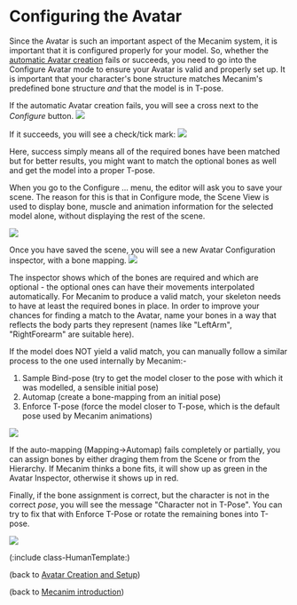 Configuring the Avatar
======================


Since the <span class=keyword>Avatar</span> is such an important aspect of the Mecanim system, it is important that it is configured properly for your model. So, whether the [automatic Avatar creation](CreatingtheAvatar.html) fails or succeeds, you need to go into the <span class=menu>Configure Avatar</span> mode to ensure your Avatar is valid and properly set up. It is important that your character's bone structure matches Mecanim's predefined bone structure _and_ that the model is in T-pose.

If the automatic Avatar creation fails, you will see a cross next to the _Configure_ button. 
![](http://docwiki.hq.unity3d.com/uploads/Main/MecanimAvatarInvalid.png)  

If it succeeds, you will see a check/tick mark:
![](http://docwiki.hq.unity3d.com/uploads/Main/MecanimAvatarApplied.png)  

Here, success simply means all of the required bones have been matched but for better results, you might want to match the optional bones as well and get the model into a proper T-pose.

When you go to the <span class=menu>Configure ...</span> menu, the editor will ask you to save your scene. The reason for this is that in <span class=menu>Configure</span> mode, the Scene View is used to display bone, muscle and animation information for the selected model alone, without displaying the rest of the scene.

![](http://docwiki.hq.unity3d.com/uploads/Main/MecanimConfigureAvatarSaveDialog.png)  

Once you have saved the scene, you will see a new <span class=inspector>Avatar Configuration</span> inspector, with a bone mapping.
![](http://docwiki.hq.unity3d.com/uploads/Main/MecanimAvatarMappingValid.png)  

The inspector shows which of the bones are required and which are optional - the optional ones can have their movements interpolated automatically. For Mecanim to produce a valid match, your skeleton needs to have at least the required bones in place. In order to improve your chances for finding a match to the Avatar, name your bones in a way that reflects the body parts they represent (names like "LeftArm", "RightForearm" are suitable here). 

If the model does NOT yield a valid match, you can manually follow a similar process to the one used internally by Mecanim:- 

1. <span class=menu>Sample Bind-pose</span> (try to get the model closer to the pose with which it was modelled, a sensible initial pose)
1. <span class=menu>Automap</span> (create a bone-mapping from an initial pose)
1. <span class=menu>Enforce T-pose</span> (force the model closer to T-pose, which is the default pose used by Mecanim animations)

![](http://docwiki.hq.unity3d.com/uploads/Main/MecanimPoseMenus.png)  

If the auto-mapping (<span class=menu>Mapping->Automap</span>) fails completely or partially, you can assign bones by either draging them from the <span class=inspector>Scene</span> or from the <span class=inspector>Hierarchy</span>. If Mecanim thinks a bone fits, it will show up as green in the <span class=inspector>Avatar Inspector</span>, otherwise it shows up in red. 

Finally, if the bone assignment is correct, but the character is not in the correct _pose_, you will see the message "Character not in T-Pose". You can try to fix that with <span class=menu>Enforce T-Pose</span> or rotate the remaining bones into T-pose. 

![](http://docwiki.hq.unity3d.com/uploads/Main/MecanimMappingMenus.png)  

(:include class-HumanTemplate:)

(back to [Avatar Creation and Setup](AvatarCreationandSetup.html))

(back to [Mecanim introduction](MecanimAnimationSystem.html))
